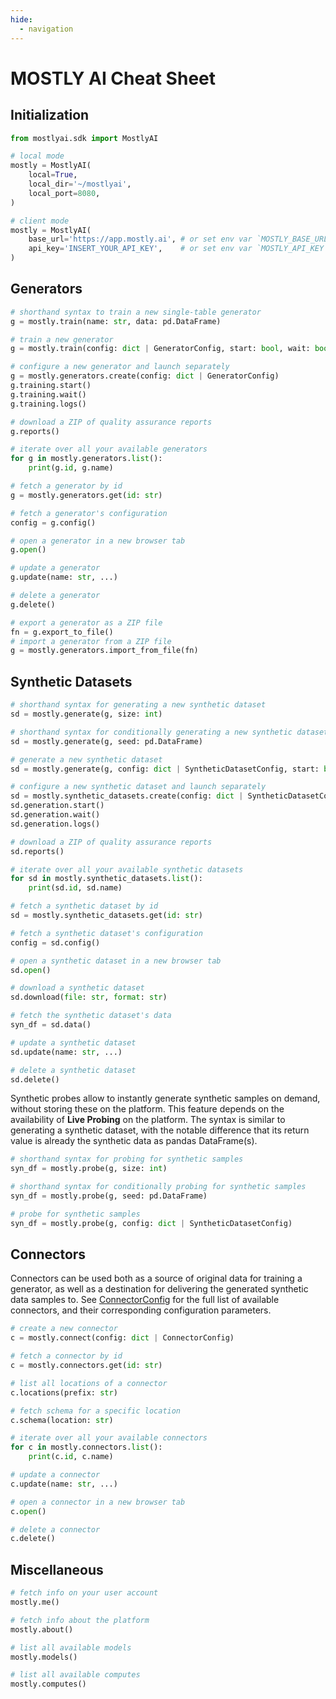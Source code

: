 ```yaml
---
hide:
  - navigation
---
```


# MOSTLY AI Cheat Sheet

## Initialization

```python
from mostlyai.sdk import MostlyAI

# local mode
mostly = MostlyAI(
    local=True,
    local_dir='~/mostlyai',
    local_port=8080,
)

# client mode
mostly = MostlyAI(
    base_url='https://app.mostly.ai', # or set env var `MOSTLY_BASE_URL`
    api_key='INSERT_YOUR_API_KEY',    # or set env var `MOSTLY_API_KEY`
)
```

## Generators

```python
# shorthand syntax to train a new single-table generator
g = mostly.train(name: str, data: pd.DataFrame)

# train a new generator
g = mostly.train(config: dict | GeneratorConfig, start: bool, wait: bool)

# configure a new generator and launch separately
g = mostly.generators.create(config: dict | GeneratorConfig)
g.training.start()
g.training.wait()
g.training.logs()

# download a ZIP of quality assurance reports
g.reports()

# iterate over all your available generators
for g in mostly.generators.list():
    print(g.id, g.name)

# fetch a generator by id
g = mostly.generators.get(id: str)

# fetch a generator's configuration
config = g.config()

# open a generator in a new browser tab
g.open()

# update a generator
g.update(name: str, ...)

# delete a generator
g.delete()

# export a generator as a ZIP file
fn = g.export_to_file()
# import a generator from a ZIP file
g = mostly.generators.import_from_file(fn)
```

## Synthetic Datasets

```python
# shorthand syntax for generating a new synthetic dataset
sd = mostly.generate(g, size: int)

# shorthand syntax for conditionally generating a new synthetic dataset
sd = mostly.generate(g, seed: pd.DataFrame)

# generate a new synthetic dataset
sd = mostly.generate(g, config: dict | SyntheticDatasetConfig, start: bool, wait: bool)

# configure a new synthetic dataset and launch separately
sd = mostly.synthetic_datasets.create(config: dict | SyntheticDatasetConfig)
sd.generation.start()
sd.generation.wait()
sd.generation.logs()

# download a ZIP of quality assurance reports
sd.reports()

# iterate over all your available synthetic datasets
for sd in mostly.synthetic_datasets.list():
    print(sd.id, sd.name)

# fetch a synthetic dataset by id
sd = mostly.synthetic_datasets.get(id: str)

# fetch a synthetic dataset's configuration
config = sd.config()

# open a synthetic dataset in a new browser tab
sd.open()

# download a synthetic dataset
sd.download(file: str, format: str)

# fetch the synthetic dataset's data
syn_df = sd.data()

# update a synthetic dataset
sd.update(name: str, ...)

# delete a synthetic dataset
sd.delete()
```

Synthetic probes allow to instantly generate synthetic samples on demand, without storing these on the platform. This feature depends on the availability of **Live Probing** on the platform. The syntax is similar to generating a synthetic dataset, with the notable difference that its return value is already the synthetic data as pandas DataFrame(s).
```python
# shorthand syntax for probing for synthetic samples
syn_df = mostly.probe(g, size: int)

# shorthand syntax for conditionally probing for synthetic samples
syn_df = mostly.probe(g, seed: pd.DataFrame)

# probe for synthetic samples
syn_df = mostly.probe(g, config: dict | SyntheticDatasetConfig)
```

## Connectors

Connectors can be used both as a source of original data for training a generator, as well as a destination for delivering the generated synthetic data samples to. See [ConnectorConfig](api_domain.md#mostlyai.sdk.domain.ConnectorConfig) for the full list of available connectors, and their corresponding configuration parameters.

```python
# create a new connector
c = mostly.connect(config: dict | ConnectorConfig)

# fetch a connector by id
c = mostly.connectors.get(id: str)

# list all locations of a connector
c.locations(prefix: str)

# fetch schema for a specific location
c.schema(location: str)

# iterate over all your available connectors
for c in mostly.connectors.list():
    print(c.id, c.name)

# update a connector
c.update(name: str, ...)

# open a connector in a new browser tab
c.open()

# delete a connector
c.delete()
```

## Miscellaneous

```python
# fetch info on your user account
mostly.me()

# fetch info about the platform
mostly.about()

# list all available models
mostly.models()

# list all available computes
mostly.computes()
```
